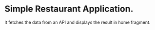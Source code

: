 # Simple Restaurant Application.

It fetches the data from an API and displays the result in home fragment.

